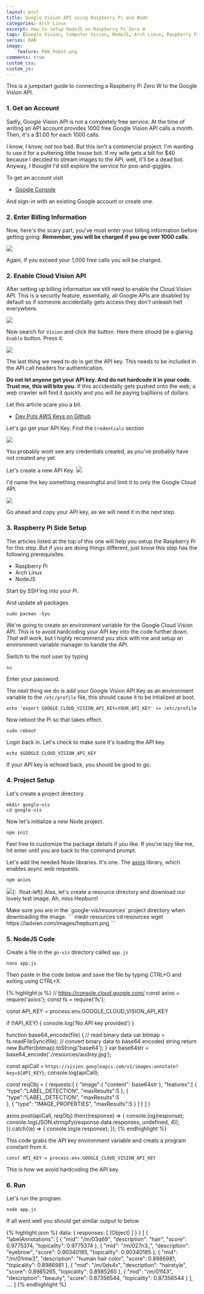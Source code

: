 ```yaml
---
layout: post
title: Google Vision API using Raspberry Pi and Node
categories: Arch Linux
excerpt: How to setup NodeJS on Raspberry Pi Zero W
tags: [Google Vision, Computer Vision, NodeJS, Arch Linux, Raspberry Pi Zero W, linux]
series: RAN
image: 
    feature: RAN_Robot.png
comments: true
custom_css:
custom_js: 
---
```


This is a jumpstart guide to connecting a Raspberry Pi Zero W to the Google Vision API.

### 1. Get an Account
Sadly, Google Vision API is not a completely free service.  At the time of writing an API account provides 1000 free Google Vision API calls a month.  Then, it's a $1.00 for each 1000 calls.

I know, I know, not too bad.  But this isn't a commercial project.  I'm wanting to use it for a puttering little house bot.  If my wife gets a bill for $40 because I decided to stream images to the API, well, it'll be a dead bot. Anyway, I thought I'd still explore the service for poo-and-giggles.

To get an account visit

* [Google Console](https://console.cloud.google.com/)

And sign-in with an existing Google account or create one.

### 2. Enter Billing Information
Now, here's the scary part, you've must enter your billing information before getting going.  **Remember, you will be charged if you go over 1000 calls.**

![](https://ladvien.com/images/google-vision-billing.png)

Again, if you exceed your 1,000 free calls you will be charged. 

### 2. Enable Cloud Vision API
After setting up billing information we still need to enable the Cloud Vision API.  This is a security feature, essentially, all Google APIs are disabled by default so if someone accidentally gets access they don't unleash hell everywhere.

![](https://ladvien.com/images/enable-cloud-vision.png)

Now search for `Vision` and click the button.  Here there should be a glaring `Enable` button.  Press it.

![](https://ladvien.com/images/cloud-vision-enable-button.png)

The last thing we need to do is get the API key.  This needs to be included in the API call headers for authentication. 

**Do not let anyone get your API key. And do not hardcode it in your code.  Trust me, this will bite you.**  If this accidentally gets pushed onto the web, a web crawler will find it quickly and you will be paying bajillions of dollars.

Let this article scare you a bit.

* [Dev Puts AWS Keys on Github](https://www.theregister.co.uk/2015/01/06/dev_blunder_shows_github_crawling_with_keyslurping_bots/)

Let's go get your API Key.  Find the `Credentials` section

![](https:/ladvien.com/images/google-cloud-vision-credentials.png)

You probably wont see any credentials created, as you've probably have not created any yet.

Let's create a new API Key.
![](https://ladvien.com/images/google-vision-create-credentials.png)

I'd name the key something meaningful and limit it to only the Google Cloud API.

![](https://ladvien.com/images/cloud-vision-create-api-key.png)

Go ahead and copy your API key, as we will need it in the next step.

### 3. Raspberry Pi Side Setup
The articles listed at the top of this one will help you setup the Raspberry Pi for this step.  But if you are doing things different, just know this step has the following prerequisites.

* Raspberry Pi
* Arch Linux
* NodeJS

Start by SSH'ing into your Pi.

And update all packages
```
sudo pacman -Syu
```

We're going to create an environment variable for the Google Cloud Vision API.  This is to avoid hardcoding your API key into the code further down.  _That will work_, but I highly recommend you stick with me and setup an environment variable manager to handle the API.

Switch to the root user by typing
```
su
```
Enter your password.

The next thing we do is add your Google Vision API Key as an environment variable to the `/etc/profile` file, this should cause it to be intialized at boot.

```
echo 'export GOOGLE_CLOUD_VISION_API_KEY=YOUR_API_KEY' >> /etc/profile
```

Now reboot the Pi so that takes effect.

```
sudo reboot
```

Login back in.  Let's check to make sure it's loading the API key.
```
echo $GOOGLE_CLOUD_VISION_API_KEY
```
If your API key is echoed back, you should be good to go.

### 4. Project Setup

Let's create a project directory.

```
mkdir google-vis
cd google-vis
```

Now let's initialize a new Node project.
```
npm init
```
Feel free to customize the package details if you like.  If you're lazy like me, hit enter until you are back to the command prompt.

Let's add the needed Node libraries.  It's one.  The [axios](https://www.npmjs.com/package/axios) library, which enables async web requests.

```
npm axios
```

![](https://ladvien.com/images/hepburn.png){: .float-left}
Also, let's create a resource directory and download our lovely test image.  Ah, miss Hepburn!
<div style="clear: both;"></div>
Make sure you are in the `google-vis/resources` project directory when downloading the image.
```
mkdir resources
cd resources
wget https://ladvien.com/images/hepburn.png
```


### 5. NodeJS Code

Create a file in the `go-vis` directory called `app.js`

```
nano app.js
```

Then paste in the code below and save the file by typing CTRL+O and exiting using CTRL+X.

{% highlight js %}
// https://console.cloud.google.com/
const axios = require('axios');
const fs = require('fs');

const API_KEY = process.env.GOOGLE_CLOUD_VISION_API_KEY

if (!API_KEY) {
  console.log('No API key provided')
} 

function base64_encode(file) {
    // read binary data
    var bitmap = fs.readFileSync(file);
    // convert binary data to base64 encoded string
    return new Buffer(bitmap).toString('base64');
}
var base64str = base64_encode('./resources/audrey.jpg');

const apiCall = `https://vision.googleapis.com/v1/images:annotate?key=${API_KEY}`;
console.log(apiCall);

const reqObj = {
    requests:[
        {
          "image":{
            "content": base64str
          },
          "features":[
                {
                    "type":"LABEL_DETECTION",
                    "maxResults":5
                },
                {
                    "type":"LABEL_DETECTION",
                    "maxResults":5            
                },
                {
                    "type": "IMAGE_PROPERTIES",
                    "maxResults":5
                }
            ]
        }
      ]
}

axios.post(apiCall, reqObj).then((response) => {
    console.log(response);
    console.log(JSON.stringify(response.data.responses, undefined, 4));
}).catch((e) => {
    console.log(e.response);
});
{% endhighlight %}

This code grabs the API key environment variable and creats a program constant from it.

```
const API_KEY = process.env.GOOGLE_CLOUD_VISION_API_KEY
```

This is how we avoid hardcoding the API key.

### 6. Run
Let's run the program.

```
node app.js
```

If all went well you should get similar output to below

{% highlight json %}
data: { responses: [ [Object] ] } }
[
    {
        "labelAnnotations": [
            {
                "mid": "/m/03q69",
                "description": "hair",
                "score": 0.9775374,
                "topicality": 0.9775374
            },
            {
                "mid": "/m/027n3_",
                "description": "eyebrow",
                "score": 0.90340185,
                "topicality": 0.90340185
            },
            {
                "mid": "/m/01ntw3",
                "description": "human hair color",
                "score": 0.8986981,
                "topicality": 0.8986981
            },
            {
                "mid": "/m/0ds4x",
                "description": "hairstyle",
                "score": 0.8985265,
                "topicality": 0.8985265
            },
            {
                "mid": "/m/01f43",
                "description": "beauty",
                "score": 0.87356544,
                "topicality": 0.87356544
            }
        ],
  ....
]
{% endhighlight %}
